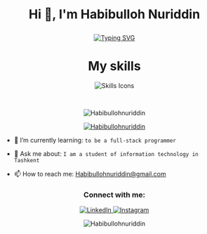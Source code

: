 # <p align="center">Hi 👋, I'm Habibulloh Nuriddin</p>

<p align="center"><a href="https://git.io/typing-svg"><img src="https://readme-typing-svg.demolab.com?font=Fira+Code&size=32&pause=1000&color=28F0FF&width=580&lines=I'm+software+engineer+%F0%9F%91%A8%F0%9F%8F%BB%E2%80%8D%F0%9F%92%BB" alt="Typing SVG" /></a></p>

<h1 align="center">My skills</h1>

<p align="center">

 <img src="https://skillicons.dev/icons?i=html,css,sass,bootstrap,tailwind,js,react,redux,nodejs,mongodb,postman,figma&theme=dark" alt="Skills Icons">

</p>


 <br>

<p align="center"> <img src="https://komarev.com/ghpvc/?username=Habibullohnuriddin&label=Profile%20views&color=0e75b6&style=flat" alt="Habibullohnuriddin" /> </p>

<p align="center"> <a href="https://github.com/ryo-ma/github-profile-trophy"><img src="https://github-profile-trophy.vercel.app/?username=Habibullohnuriddin" alt="Habibullohnuriddin" /></a></p>

- 🌱 I’m currently learning: `to be a full-stack programmer`

- 💬 Ask me about: `I am a student of information technology in Tashkent`

- 📫 How to reach me: Habibullohnuriddin@gmail.com

<h3 align="center">Connect with me:</h3>

<p align="center">
  <a target="_blank" href="https://www.linkedin.com/in/habibulloh">
    <img src="https://skillicons.dev/icons?i=linkedin" alt="LinkedIn">
  </a>

  <a target="_blank" href="https://www.instagram.com/habibullohnuriddin">
    <img src="https://skillicons.dev/icons?i=instagram" alt="Instagram">
  </a>
</p>


<p align="center"><img  src="https://github-readme-stats.vercel.app/api/top-langs?username=Habibullohnuriddin&show_icons=true&locale=en&layout=compact" alt="Habibullohnuriddin" /></p>

<!-- <p align="center">
<a href="https://www.linkedin.com/in/habibulloh/" target="blank"><img align="center" src="https://raw.githubusercontent.com/rahuldkjain/github-profile-readme-generator/master/src/images/icons/Social/linked-in-alt.svg" alt="habibulloh-nuriddinov-045408202" height="30" width="40" /></a>
<a href="https://instagram.com/habibullohnuriddin" target="blank"><img align="center" src="https://raw.githubusercontent.com/rahuldkjain/github-profile-readme-generator/master/src/images/icons/Social/instagram.svg" alt="insta_meo1" height="30" width="40" /></a>
</p> -->

<!--
<h3 align="center">Languages and Tools:</h3>
<p align="center"> <a href="https://getbootstrap.com" target="_blank" rel="noreferrer"> <img src="https://raw.githubusercontent.com/devicons/devicon/master/icons/bootstrap/bootstrap-plain-wordmark.svg" alt="bootstrap" width="40" height="40"/> </a> <a href="https://www.w3schools.com/css/" target="_blank" rel="noreferrer"> <img src="https://raw.githubusercontent.com/devicons/devicon/master/icons/css3/css3-original-wordmark.svg" alt="css3" width="40" height="40"/> </a> <a href="https://www.w3.org/html/" target="_blank" rel="noreferrer"> <img src="https://raw.githubusercontent.com/devicons/devicon/master/icons/html5/html5-original-wordmark.svg" alt="html5" width="40" height="40"/> </a> <a href="https://developer.mozilla.org/en-US/docs/Web/JavaScript" target="_blank" rel="noreferrer"> <img src="https://raw.githubusercontent.com/devicons/devicon/master/icons/javascript/javascript-original.svg" alt="javascript" width="40" height="40"/> </a> <a href="https://reactjs.org/" target="_blank" rel="noreferrer"> <img src="https://raw.githubusercontent.com/devicons/devicon/master/icons/react/react-original-wordmark.svg" alt="react" width="40" height="40"/> </a> <a href="https://redux.js.org" target="_blank" rel="noreferrer"> <img src="https://raw.githubusercontent.com/devicons/devicon/master/icons/redux/redux-original.svg" alt="redux" width="40" height="40"/> </a> <a href="https://sass-lang.com" target="_blank" rel="noreferrer"> <img src="https://raw.githubusercontent.com/devicons/devicon/master/icons/sass/sass-original.svg" alt="sass" width="40" height="40"/> </a> </p>
-->

<!-- <p align="center"><img src="https://img.shields.io/badge/html5-%23E34F26.svg?style=for-the-badge&logo=html5&logoColor=white"> <img src="https://img.shields.io/badge/css3-%231572B6.svg?style=for-the-badge&logo=css3&logoColor=white"> <img src="https://img.shields.io/badge/SASS-hotpink.svg?style=for-the-badge&logo=SASS&logoColor=white"> <img src="https://img.shields.io/badge/bootstrap-%23563D7C.svg?style=for-the-badge&logo=bootstrap&logoColor=white"> <img src="https://img.shields.io/badge/javascript-%23323330.svg?style=for-the-badge&logo=javascript&logoColor=%23F7DF1E"> <img src="https://img.shields.io/badge/react-%2320232a.svg?style=for-the-badge&logo=react&logoColor=%2361DAFB"> <img src="https://img.shields.io/badge/redux-%23593d88.svg?style=for-the-badge&logo=redux&logoColor=white"> <img src="https://img.shields.io/badge/netlify-%23000000.svg?style=for-the-badge&logo=netlify&logoColor=#00C7B7"> </p> -->
